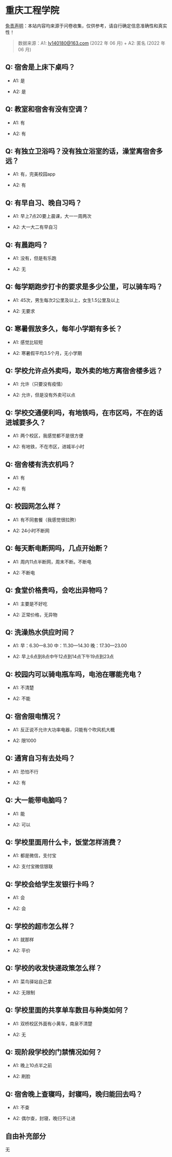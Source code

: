 # 重庆工程学院

[免责声明](https://colleges.chat/#_3)：本站内容均来源于问卷收集，仅供参考，请自行确定信息准确性和真实性！

> 数据来源：A1: ly140180@163.com (2022 年 06 月) + A2: 匿名 (2022 年 06 月)

## Q: 宿舍是上床下桌吗？

- A1: 是

- A2: 是

## Q: 教室和宿舍有没有空调？

- A1: 有

- A2: 有

## Q: 有独立卫浴吗？没有独立浴室的话，澡堂离宿舍多远？

- A1: 有，完美校园app

- A2: 有

## Q: 有早自习、晚自习吗？

- A1: 早上7点20要上晨课，大一一周两次

- A2: 大一大二有早自习

## Q: 有晨跑吗？

- A1: 没有，但是有乐跑

- A2: 无

## Q: 每学期跑步打卡的要求是多少公里，可以骑车吗？

- A1: 45次，男生每次2公里及以上，女生1.5公里及以上

- A2: 无要求

## Q: 寒暑假放多久，每年小学期有多长？

- A1: 感觉比较短

- A2: 寒暑假平均3.5个月，无小学期

## Q: 学校允许点外卖吗，取外卖的地方离宿舍楼多远？

- A1: 允许（只要没有疫情）

- A2: 允许，但是没有外卖可以点

## Q: 学校交通便利吗，有地铁吗，在市区吗，不在的话进城要多久？

- A1: 两个校区，我感觉都不是很方便

- A2: 有地铁，不在市区，进城半小时

## Q: 宿舍楼有洗衣机吗？

- A1: 有

- A2: 有

## Q: 校园网怎么样？

- A1: 有不同套餐（我感觉很拉胯）

- A2: 24小时不断网

## Q: 每天断电断网吗，几点开始断？

- A1: 周内11点半断网，周末不断。不断电

- A2: 不断电

## Q: 食堂价格贵吗，会吃出异物吗？

- A1: 主要是不好吃

- A2: 正常价格，无异物

## Q: 洗澡热水供应时间？

- A1: 早：6.30—8.30
中：11.30—14.30
晚：17.30—23.00

- A2: 早上6点到8点中午12点到14点下午19点到23点

## Q: 校园内可以骑电瓶车吗，电池在哪能充电？

- A1: 不清楚

- A2: 不能

## Q: 宿舍限电情况？

- A1: 反正说不允许大功率电器，只能有个吹风机大概

- A2: 限1000

## Q: 通宵自习有去处吗？

- A1: 恐怕不行

- A2: 有

## Q: 大一能带电脑吗？

- A1: 能

- A2: 可以

## Q: 学校里面用什么卡，饭堂怎样消费？

- A1: 都是微信，支付宝

- A2: 支付宝微信银联

## Q: 学校会给学生发银行卡吗？

- A1: 会

- A2: 会

## Q: 学校的超市怎么样？

- A1: 就那样

- A2: 平价

## Q: 学校的收发快递政策怎么样？

- A1: 菜鸟驿站自己拿

- A2: 无限制

## Q: 学校里面的共享单车数目与种类如何？

- A1: 双桥校区外面有小黄车，南泉不清楚

- A2: 无

## Q: 现阶段学校的门禁情况如何？

- A1: 晚上10点半之前

- A2: 刷脸

## Q: 宿舍晚上查寝吗，封寝吗，晚归能回去吗？

- A1: 不查

- A2: 偶尔查，封寝，晚归不让进

## 自由补充部分

无